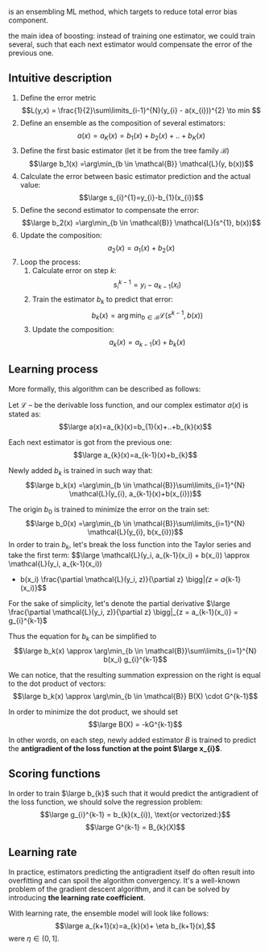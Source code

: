is an ensembling ML method, which targets to reduce total error bias component.

the main idea of boosting: instead of training one estimator, we could train several, such that each next estimator would compensate the error of the previous one. 

##  Intuitive description
1. Define the error metric $$L(y,x) = \frac{1}{2}\sum\limits_{i-1}^{N}(y_{i} - a(x_{i}))^{2} \to min $$
2. Define an ensemble as the composition of several estimators: 
   $$a(x) = a_{K}(x) = b_1(x)+b_2(x)+..+b_K(x)$$
3. Define the first basic estimator (let it be from the tree family $\mathcal{B}$)
   $$\large b_1(x) =\arg\min_{b \in \mathcal{B}} \mathcal{L}(y, b(x))$$
4. Calculate the error between basic estimator prediction and the actual value:
   $$\large s_{i}^{1}=y_{i}-b_{1}(x_{i})$$
5. Define the second estimator to compensate the error:
    $$\large b_2(x) =\arg\min_{b \in \mathcal{B}} \mathcal{L}(s^{1}, b(x))$$
6. Update the composition:
   $$a_{2}(x)=a_{1}(x)+b_{2}(x)$$
7. Loop the process:
	1. Calculate error on step *k*:
	   $$s_{i}^{k-1}=y_{i}-a_{k-1}(x_{i})$$
	2. Train the estimator $b_{k}$ to predict that error:
	   $$b_k(x) =\arg\min_{b \in \mathcal{B}} \mathcal{L}(s^{k-1}, b(x))$$
	3. Update the composition:
	   $$a_{k}(x)=a_{k-1}(x)+b_{k}(x)$$

## Learning process
More formally, this algorithm can be described as follows:

Let $\mathcal{L}$ – be the derivable loss function, and our complex estimator $a(x)$ is stated as:
$$\large a(x)=a_{k}(x)=b_{1}(x)+..+b_{k}(x)$$

Each next estimator is got from the previous one:
$$\large a_{k}(x)=a_{k-1}(x)+b_{k}$$

Newly added $b_{k}$ is trained in such way that:
 $$\large b_k(x) =\arg\min_{b \in \mathcal{B}}\sum\limits_{i=1}^{N} \mathcal{L}(y_{i}, a_{k-1}(x)+b(x_{i}))$$
 
The origin $b_{0}$ is trained to minimize the error on the train set:
 $$\large b_0(x) =\arg\min_{b \in \mathcal{B}}\sum\limits_{i=1}^{N} \mathcal{L}(y_{i}, b(x_{i}))$$
In order to train $b_{k}$, let's break the loss function into the Taylor series and take the first term:
$$\large \mathcal{L}(y_i, a_{k-1}(x_i) + b(x_i)) \approx \mathcal{L}(y_i, a_{k-1}(x_i)) 
+ b(x_i) \frac{\partial \mathcal{L}(y_i, z)}{\partial z} \bigg|_{z = a_{k-1}(x_i)}$$

For the sake of simplicity, let's denote the partial derivative $\large \frac{\partial \mathcal{L}(y_i, z)}{\partial z} \bigg|_{z = a_{k-1}(x_i)} = g_{i}^{k-1}$

Thus the equation for $b_{k}$ can be simplified to 
 $$\large b_k(x) \approx  \arg\min_{b \in \mathcal{B}}\sum\limits_{i=1}^{N} b(x_i) g_{i}^{k-1}$$

We can notice, that the resulting summation expression on the right is equal to the dot product  of vectors: 
 $$\large b_k(x) \approx  \arg\min_{b \in \mathcal{B}} B(X) \cdot G^{k-1}$$

In order to minimize the dot product, we should set $$\large B(X) = -kG^{k-1}$$

In other words, on each step, newly added estimator $B$ is trained to predict the **antigradient of the loss function at the point $\large x_{i}$**.

## Scoring functions
In order to train $\large b_{k}$ such that it would predict the antigradient of the loss function, we should solve the regression problem:
$$\large g_{i}^{k-1} = b_{k}(x_{i}), \text{or vectorized:}$$
$$\large G^{k-1} = B_{k}(X)$$

## Learning rate
In practice, estimators predicting the antigradient itself do often result into overfitting and can spoil the algorithm convergency. It's a well-known problem of the gradient descent algorithm, and it can be solved by introducing **the learning rate coefficient**.

With learning rate, the ensemble model will look like follows:
$$\large a_{k+1}(x)=a_{k}(x)+ \eta b_{k+1}(x),$$
were $\eta \in (0,1]$.










